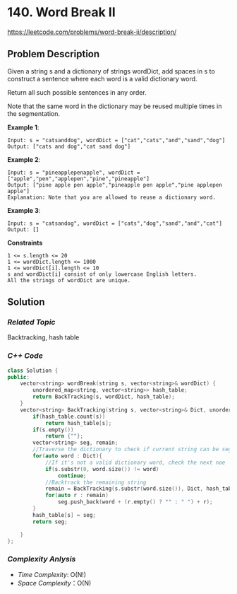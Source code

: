 # 140. Word Break II
https://leetcode.com/problems/word-break-ii/description/

## Problem Description

Given a string s and a dictionary of strings wordDict, add spaces in s to construct a sentence where each word is a valid dictionary word. 

Return all such possible sentences in any order.

Note that the same word in the dictionary may be reused multiple times in the segmentation.


**Example 1**:
```
Input: s = "catsanddog", wordDict = ["cat","cats","and","sand","dog"]
Output: ["cats and dog","cat sand dog"]
```
**Example 2**:
```
Input: s = "pineapplepenapple", wordDict = ["apple","pen","applepen","pine","pineapple"]
Output: ["pine apple pen apple","pineapple pen apple","pine applepen apple"]
Explanation: Note that you are allowed to reuse a dictionary word.
```
**Example 3**:
```
Input: s = "catsandog", wordDict = ["cats","dog","sand","and","cat"]
Output: []
```

**Constraints**
```
1 <= s.length <= 20
1 <= wordDict.length <= 1000
1 <= wordDict[i].length <= 10
s and wordDict[i] consist of only lowercase English letters.
All the strings of wordDict are unique.
```

## Solution

### _Related Topic_
   Backtracking, hash table

### _C++ Code_
```cpp
class Solution {
public:
    vector<string> wordBreak(string s, vector<string>& wordDict) {
        unordered_map<string, vector<string>> hash_table;
        return BackTracking(s, wordDict, hash_table);
    }
    vector<string> BackTracking(string s, vector<string>& Dict, unordered_map<string, vector<string>> &hash_table){
        if(hash_table.count(s))
            return hash_table[s];
        if(s.empty())
            return {""};
        vector<string> seg, remain;
        //Traverse the dictionary to check if current string can be segmented by a valid dictionary word
        for(auto word : Dict){
            //If it's not a valid dictionary word, check the next noe
            if(s.substr(0, word.size()) != word)
                continue;
            //Backtrack the remaining string
            remain = BackTracking(s.substr(word.size()), Dict, hash_table);
            for(auto r : remain)
                seg.push_back(word + (r.empty() ? "" : " ") + r);
        }
        hash_table[s] = seg;
        return seg;

    }
};
```

### _Complexity Anlysis_
- _Time Complexity_: O(N!)
- _Space Complexity_：O(N)

